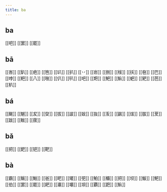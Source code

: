 ```yaml
---
title: ba
---
```


## ba
[[吧]] 
[[罢]] 
[[罷]]
## bā
[[峇]]
[[釟]]
[[疤]]
[[笆]]
[[玐]]
[[扒]]
[[丷]] 
[[岜]]
[[捌]]
[[柭]]
[[扷]]
[[夿]]
[[巴]]
[[哱]]
[[粑]]
[[八]]
[[哵]]
[[仈]]
[[叭]]
[[吧]]
[[羓]]
[[鲃]] 
[[魞]] 
[[蚆]]
[[豝]]
[[芭]]
[[朳]]
## bá
[[颰]]
[[魃]]
[[犮]]
[[癹]]
[[拔]]
[[詙]]
[[妭]]
[[抜]]
[[叐]]
[[鼥]]
[[炦]]
[[胈]]
[[茇]]
[[跋]]
[[軷]]
[[菝]]
## bǎ
[[把]] 
[[鈀]]
[[钯]]
[[靶]]
## bà
[[霸]]
[[鲅]]
[[鮊]]
[[爸]]
[[皅]]
[[矲]]
[[弝]]
[[鲌]]
[[欛]]
[[把]]
[[坝]]
[[鮁]]
[[鲃]]
[[伯]]
[[罢]]
[[罷]]
[[耙]]
[[灞]]
[[壩]]
[[垻]]
[[覇]]
[[跁]]
[[魞]]
